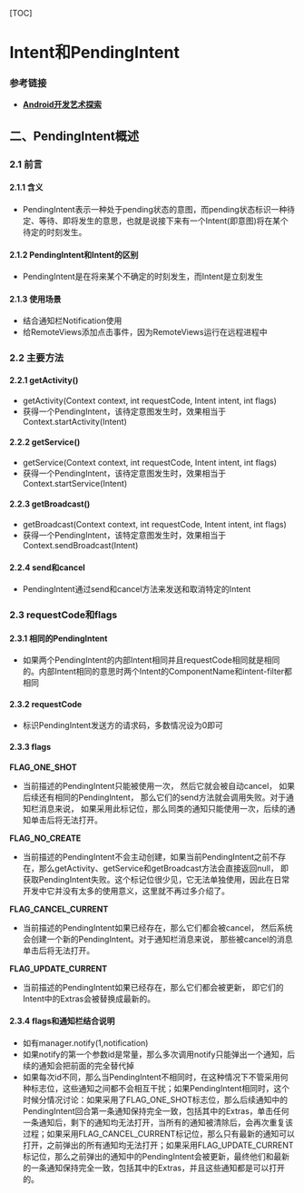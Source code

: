 [TOC]

# Intent和PendingIntent

### 参考链接

* [**Android开发艺术探索**](https://book.douban.com/subject/26599538/)

## 二、PendingIntent概述

### 2.1 前言

#### 2.1.1 含义

* PendingIntent表示一种处于pending状态的意图，而pending状态标识一种待定、等待、即将发生的意思，也就是说接下来有一个Intent(即意图)将在某个待定的时刻发生。

#### 2.1.2 PendingIntent和Intent的区别

* PendingIntent是在将来某个不确定的时刻发生，而Intent是立刻发生

#### 2.1.3 使用场景

* 结合通知栏Notification使用
* 给RemoteViews添加点击事件，因为RemoteViews运行在远程进程中

### 2.2 主要方法

#### 2.2.1 getActivity()

* getActivity(Context context, int requestCode, Intent intent, int flags) 
* 获得一个PendingIntent，该待定意图发生时，效果相当于Context.startActivity(Intent)

#### 2.2.2 getService()

* getService(Context context, int requestCode, Intent intent, int flags)
* 获得一个PendingIntent，该待定意图发生时，效果相当于Context.startService(Intent)

#### 2.2.3 getBroadcast()

* getBroadcast(Context context, int requestCode, Intent intent, int flags)
* 获得一个PendingIntent，该特定意图发生时，效果相当于Context.sendBroadcast(Intent)

#### 2.2.4 send和cancel

* PendingIntent通过send和cancel方法来发送和取消特定的Intent

### 2.3 requestCode和flags

#### 2.3.1 相同的PendingIntent

* 如果两个PendingIntent的内部Intent相同并且requestCode相同就是相同的。内部Intent相同的意思时两个Intent的ComponentName和intent-filter都相同

#### 2.3.2 requestCode

* 标识PendingIntent发送方的请求码，多数情况设为0即可

#### 2.3.3 flags

**FLAG_ONE_SHOT**

* 当前描述的PendingIntent只能被使用一次， 然后它就会被自动cancel， 如果后续还有相同的Pendinglntent， 那么它们的send方法就会调用失败。对于通知栏消息来说， 如果采用此标记位，那么同类的通知只能使用一次，后续的通知单击后将无法打开。 

**FLAG_NO_CREATE**

* 当前描述的PendingIntent不会主动创建，如果当前PendingIntent之前不存在，那么getActivity、getService和getBroadcast方法会直接返回null， 即获取PendingIntent失败。这个标记位很少见，它无法单独使用，因此在日常开发中它并没有太多的使用意义，这里就不再过多介绍了。 

**FLAG_CANCEL_CURRENT**

* 当前描述的PendingIntent如果已经存在，那么它们都会被cancel， 然后系统会创建一个新的PendingIntent。对于通知栏消息来说， 那些被cancel的消息单击后将无法打开。

**FLAG_UPDATE_CURRENT**

* 当前描述的PendingIntent如果已经存在，那么它们都会被更新， 即它们的Intent中的Extras会被替换成最新的。 

#### 2.3.4 flags和通知栏结合说明

* 如有manager.notify(1,notification)
* 如果notify的第一个参数id是常量，那么多次调用notify只能弹出一个通知，后续的通知会把前面的完全替代掉
* 如果每次id不同，那么当PendingIntent不相同时，在这种情况下不管采用何种标志位，这些通知之间都不会相互干扰；如果PendingIntent相同时，这个时候分情况讨论：如果采用了FLAG_ONE_SHOT标志位，那么后续通知中的PendingIntent回合第一条通知保持完全一致，包括其中的Extras，单击任何一条通知后，剩下的通知均无法打开，当所有的通知被清除后，会再次重复该过程；如果采用FLAG_CANCEL_CURRENT标记位，那么只有最新的通知可以打开，之前弹出的所有通知均无法打开；如果采用FLAG_UPDATE_CURRENT标记位，那么之前弹出的通知中的PendingIntent会被更新，最终他们和最新的一条通知保持完全一致，包括其中的Extras，并且这些通知都是可以打开的。

